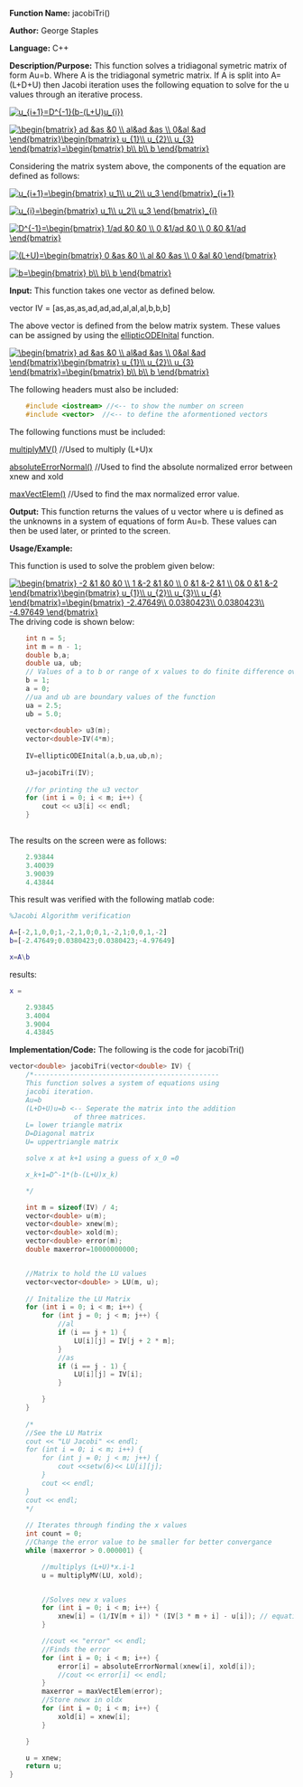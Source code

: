 **Function Name:**          jacobiTri()

**Author:** George Staples

**Language:** C++

**Description/Purpose:** This function solves a tridiagonal symetric matrix of form Au=b. Where A is the tridiagonal symetric matrix. If A is split into A=(L+D+U) then Jacobi iteration uses the following equation to solve for the u values through an iterative process.

<a href="https://www.codecogs.com/eqnedit.php?latex=u_{i&plus;1}=D^{-1}(b-(L&plus;U)u_{i})" target="_blank"><img src="https://latex.codecogs.com/gif.latex?u_{i&plus;1}=D^{-1}(b-(L&plus;U)u_{i})" title="u_{i+1}=D^{-1}(b-(L+U)u_{i})" /></a>

<a href="https://www.codecogs.com/eqnedit.php?latex=\begin{bmatrix}&space;ad&space;&as&space;&0&space;\\&space;al&ad&space;&as&space;\\&space;0&al&space;&ad&space;\end{bmatrix}\begin{bmatrix}&space;u_{1}\\&space;u_{2}\\&space;u_{3}&space;\end{bmatrix}=\begin{bmatrix}&space;b\\&space;b\\&space;b&space;\end{bmatrix}" target="_blank"><img src="https://latex.codecogs.com/gif.latex?\begin{bmatrix}&space;ad&space;&as&space;&0&space;\\&space;al&ad&space;&as&space;\\&space;0&al&space;&ad&space;\end{bmatrix}\begin{bmatrix}&space;u_{1}\\&space;u_{2}\\&space;u_{3}&space;\end{bmatrix}=\begin{bmatrix}&space;b\\&space;b\\&space;b&space;\end{bmatrix}" title="\begin{bmatrix} ad &as &0 \\ al&ad &as \\ 0&al &ad \end{bmatrix}\begin{bmatrix} u_{1}\\ u_{2}\\ u_{3} \end{bmatrix}=\begin{bmatrix} b\\ b\\ b \end{bmatrix}" /></a>

Considering the matrix system above, the components of the equation are defined as follows:

<a href="https://www.codecogs.com/eqnedit.php?latex=u_{i&plus;1}=\begin{bmatrix}&space;u_1\\&space;u_2\\&space;u_3&space;\end{bmatrix}_{i&plus;1}" target="_blank"><img src="https://latex.codecogs.com/gif.latex?u_{i&plus;1}=\begin{bmatrix}&space;u_1\\&space;u_2\\&space;u_3&space;\end{bmatrix}_{i&plus;1}" title="u_{i+1}=\begin{bmatrix} u_1\\ u_2\\ u_3 \end{bmatrix}_{i+1}" /></a>

<a href="https://www.codecogs.com/eqnedit.php?latex=u_{i}=\begin{bmatrix}&space;u_1\\&space;u_2\\&space;u_3&space;\end{bmatrix}_{i}" target="_blank"><img src="https://latex.codecogs.com/gif.latex?u_{i}=\begin{bmatrix}&space;u_1\\&space;u_2\\&space;u_3&space;\end{bmatrix}_{i}" title="u_{i}=\begin{bmatrix} u_1\\ u_2\\ u_3 \end{bmatrix}_{i}" /></a>

<a href="https://www.codecogs.com/eqnedit.php?latex=D^{-1}=\begin{bmatrix}&space;1/ad&space;&0&space;&0&space;\\&space;0&space;&1/ad&space;&0&space;\\&space;0&space;&0&space;&1/ad&space;\end{bmatrix}" target="_blank"><img src="https://latex.codecogs.com/gif.latex?D^{-1}=\begin{bmatrix}&space;1/ad&space;&0&space;&0&space;\\&space;0&space;&1/ad&space;&0&space;\\&space;0&space;&0&space;&1/ad&space;\end{bmatrix}" title="D^{-1}=\begin{bmatrix} 1/ad &0 &0 \\ 0 &1/ad &0 \\ 0 &0 &1/ad \end{bmatrix}" /></a>

<a href="https://www.codecogs.com/eqnedit.php?latex=(L&plus;U)=\begin{bmatrix}&space;0&space;&as&space;&0&space;\\&space;al&space;&0&space;&as&space;\\&space;0&space;&al&space;&0&space;\end{bmatrix}" target="_blank"><img src="https://latex.codecogs.com/gif.latex?(L&plus;U)=\begin{bmatrix}&space;0&space;&as&space;&0&space;\\&space;al&space;&0&space;&as&space;\\&space;0&space;&al&space;&0&space;\end{bmatrix}" title="(L+U)=\begin{bmatrix} 0 &as &0 \\ al &0 &as \\ 0 &al &0 \end{bmatrix}" /></a>

<a href="https://www.codecogs.com/eqnedit.php?latex=b=\begin{bmatrix}&space;b\\&space;b\\&space;b&space;\end{bmatrix}" target="_blank"><img src="https://latex.codecogs.com/gif.latex?b=\begin{bmatrix}&space;b\\&space;b\\&space;b&space;\end{bmatrix}" title="b=\begin{bmatrix} b\\ b\\ b \end{bmatrix}" /></a>

**Input:** This function takes one vector as defined below. 

vector IV = [as,as,as,ad,ad,ad,al,al,al,b,b,b]
	
The above vector is defined from the below matrix system. These values can be assigned by using the [ellipticODEInital](https://georgest347.github.io/MATH-5620/softwareManual/HW2/ellipticODEInital) function.
	
<a href="https://www.codecogs.com/eqnedit.php?latex=\begin{bmatrix}&space;ad&space;&as&space;&0&space;\\&space;al&ad&space;&as&space;\\&space;0&al&space;&ad&space;\end{bmatrix}\begin{bmatrix}&space;u_{1}\\&space;u_{2}\\&space;u_{3}&space;\end{bmatrix}=\begin{bmatrix}&space;b\\&space;b\\&space;b&space;\end{bmatrix}" target="_blank"><img src="https://latex.codecogs.com/gif.latex?\begin{bmatrix}&space;ad&space;&as&space;&0&space;\\&space;al&ad&space;&as&space;\\&space;0&al&space;&ad&space;\end{bmatrix}\begin{bmatrix}&space;u_{1}\\&space;u_{2}\\&space;u_{3}&space;\end{bmatrix}=\begin{bmatrix}&space;b\\&space;b\\&space;b&space;\end{bmatrix}" title="\begin{bmatrix} ad &as &0 \\ al&ad &as \\ 0&al &ad \end{bmatrix}\begin{bmatrix} u_{1}\\ u_{2}\\ u_{3} \end{bmatrix}=\begin{bmatrix} b\\ b\\ b \end{bmatrix}" /></a>
  
The following headers must also be included:
  ```c++
      #include <iostream> //<-- to show the number on screen
      #include <vector>  //<-- to define the aformentioned vectors
  ```
 The following functions must be included:

[multiplyMV()](https://georgest347.github.io/MATH-5620/softwareManual/HW2/multiplyMV) //Used to multiply (L+U)x

[absoluteErrorNormal()](https://georgest347.github.io/MATH-5620/softwareManual/HW2/absoluteErrorNormal) //Used to find the absolute normalized error between xnew and xold

[maxVectElem()](https://georgest347.github.io/MATH-5620/softwareManual/HW2/maxVectElem) //Used to find the max normalized error value.
	

 

**Output:** This function returns the values of u vector where u is defined as the unknowns in a system of equations of form Au=b. These values can then be used later, or printed to the screen.

**Usage/Example:**

This function is used to solve the problem given below:

<a href="https://www.codecogs.com/eqnedit.php?latex=\begin{bmatrix}&space;-2&space;&1&space;&0&space;&0&space;\\&space;1&space;&-2&space;&1&space;&0&space;\\&space;0&space;&1&space;&-2&space;&1&space;\\&space;0&&space;0&space;&1&space;&-2&space;\end{bmatrix}\begin{bmatrix}&space;u_{1}\\&space;u_{2}\\&space;u_{3}\\&space;u_{4}&space;\end{bmatrix}=\begin{bmatrix}&space;-2.47649\\&space;0.0380423\\&space;0.0380423\\&space;-4.97649&space;\end{bmatrix}" target="_blank"><img src="https://latex.codecogs.com/gif.latex?\begin{bmatrix}&space;-2&space;&1&space;&0&space;&0&space;\\&space;1&space;&-2&space;&1&space;&0&space;\\&space;0&space;&1&space;&-2&space;&1&space;\\&space;0&&space;0&space;&1&space;&-2&space;\end{bmatrix}\begin{bmatrix}&space;u_{1}\\&space;u_{2}\\&space;u_{3}\\&space;u_{4}&space;\end{bmatrix}=\begin{bmatrix}&space;-2.47649\\&space;0.0380423\\&space;0.0380423\\&space;-4.97649&space;\end{bmatrix}" title="\begin{bmatrix} -2 &1 &0 &0 \\ 1 &-2 &1 &0 \\ 0 &1 &-2 &1 \\ 0& 0 &1 &-2 \end{bmatrix}\begin{bmatrix} u_{1}\\ u_{2}\\ u_{3}\\ u_{4} \end{bmatrix}=\begin{bmatrix} -2.47649\\ 0.0380423\\ 0.0380423\\ -4.97649 \end{bmatrix}" /></a>
The driving code is shown below:
```c++
	int n = 5;	
	int m = n - 1;
	double b,a;
	double ua, ub;
	// Values of a to b or range of x values to do finite difference over
	b = 1;
	a = 0;
	//ua and ub are boundary values of the function
	ua = 2.5;
	ub = 5.0;
		
	vector<double> u3(m);
	vector<double>IV(4*m);
		
	IV=ellipticODEInital(a,b,ua,ub,n);
	
	u3=jacobiTri(IV);
	
	//for printing the u3 vector
	for (int i = 0; i < m; i++) {
		cout << u3[i] << endl;
	}
	
```

The results on the screen were as follows:

```c++
	2.93844
	3.40039
	3.90039
	4.43844

```
This result was verified with the following matlab code:
```matlab
%Jacobi Algorithm verification

A=[-2,1,0,0;1,-2,1,0;0,1,-2,1;0,0,1,-2]
b=[-2.47649;0.0380423;0.0380423;-4.97649]

x=A\b
```
results:
```matlab
x =

    2.93845
    3.4004
    3.9004
    4.43845
```


**Implementation/Code:** The following is the code for jacobiTri()
```c++
vector<double> jacobiTri(vector<double> IV) {
	/*----------------------------------------------
	This function solves a system of equations using
	jacobi iteration.
	Au=b
	(L+D+U)u=b <-- Seperate the matrix into the addition
				of three matrices.
	L= lower triangle matrix
	D=Diagonal matrix
	U= uppertriangle matrix

	solve x at k+1 using a guess of x_0 =0

	x_k+1=D^-1*(b-(L+U)x_k)

	*/

	int m = sizeof(IV) / 4;
	vector<double> u(m);
	vector<double> xnew(m);
	vector<double> xold(m);
	vector<double> error(m);
	double maxerror=10000000000;


	//Matrix to hold the LU values
	vector<vector<double> > LU(m, u);
	
	// Initalize the LU Matrix
	for (int i = 0; i < m; i++) {
		for (int j = 0; j < m; j++) {
			//al
			if (i == j + 1) {
				LU[i][j] = IV[j + 2 * m];
			}
			//as
			if (i == j - 1) {
				LU[i][j] = IV[i];
			}

		}
	}
	
	/*
	//See the LU Matrix
	cout << "LU Jacobi" << endl;
	for (int i = 0; i < m; i++) {
		for (int j = 0; j < m; j++) {
			cout <<setw(6)<< LU[i][j];
		}
		cout << endl;
	}
	cout << endl;
	*/
	
	// Iterates through finding the x values
	int count = 0;
	//Change the error value to be smaller for better convergance
	while (maxerror > 0.000001) {

		//multiplys (L+U)*x.i-1
		u = multiplyMV(LU, xold);


		//Solves new x values
		for (int i = 0; i < m; i++) {
			xnew[i] = (1/IV[m + i]) * (IV[3 * m + i] - u[i]); // equation used x.i=D^-1*(b-(L+U)x.i-1)
		}

		//cout << "error" << endl;
		//Finds the error
		for (int i = 0; i < m; i++) {
			error[i] = absoluteErrorNormal(xnew[i], xold[i]);
			//cout << error[i] << endl;
		}
		maxerror = maxVectElem(error);
		//Store newx in oldx
		for (int i = 0; i < m; i++) {
			xold[i] = xnew[i];
		}

	}

	u = xnew;
	return u;
}
```
